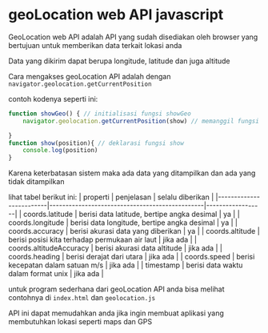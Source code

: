 # geoLocation web API javascript
GeoLocation web API adalah API yang sudah disediakan oleh browser yang bertujuan untuk memberikan data terkait lokasi anda

Data yang dikirim dapat berupa longitude, latitude dan juga altitude

Cara mengakses geoLocation API adalah dengan `navigator.geolocation.getCurrentPosition`

contoh kodenya seperti ini:
```js
function showGeo() { // initialisasi fungsi showGeo
    navigator.geolocation.getCurrentPosition(show) // memanggil fungsi show 

}
function show(position){ // deklarasi fungsi show
    console.log(position)
}
```
Karena keterbatasan sistem maka ada data yang ditampilkan dan ada yang tidak ditampilkan

lihat tabel berikut ini:
| properti                | penjelasan                                     | selalu diberikan |
|-------------------------|------------------------------------------------|------------------|
| coords.latitude         | berisi data latitude, bertipe angka desimal    | ya               |
| coords.longitude        | berisi data longitude, bertipe angka desimal   | ya               |
| coords.accuracy         | berisi akurasi data yang diberikan             | ya               |
| coords.altitude         | berisi posisi kita terhadap permukaan air laut | jika ada         |
| coords.altitudeAccuracy | berisi akurasi data altitude                   | jika ada         |
| coords.heading          | berisi derajat dari utara                      | jika ada         |
| coords.speed            | berisi kecepatan dalam satuan m/s              | jika ada         |
| timestamp               | berisi data waktu dalam format unix            | jika ada         |

untuk program sederhana dari geoLocation API anda bisa melihat contohnya di `index.html` dan `geolocation.js`

API ini dapat memudahkan anda jika ingin membuat aplikasi yang membutuhkan lokasi seperti maps dan GPS